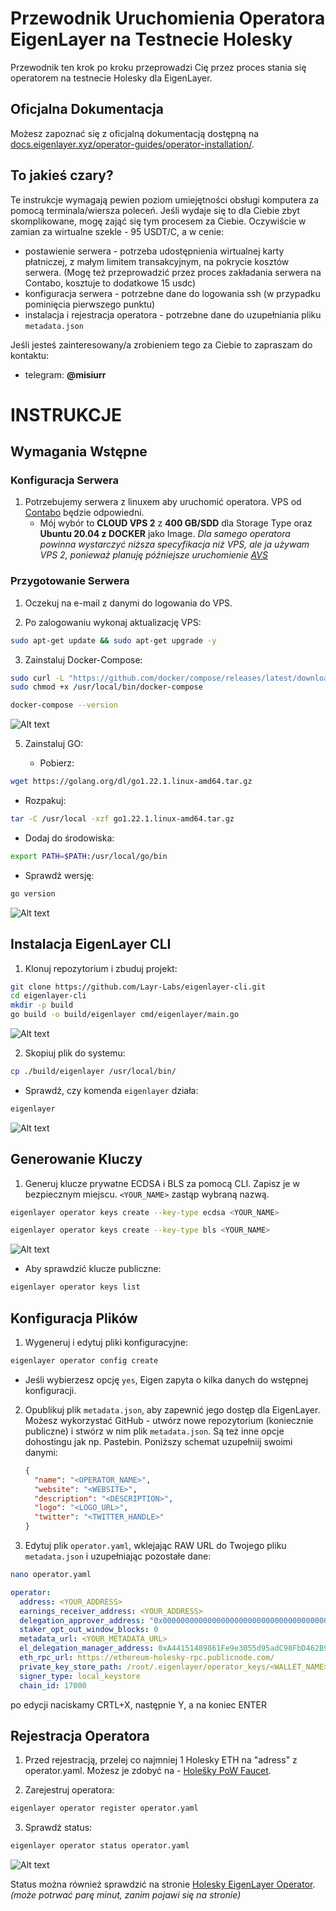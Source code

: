 # Przewodnik Uruchomienia Operatora EigenLayer na Testnecie Holesky

Przewodnik ten krok po kroku przeprowadzi Cię przez proces stania się operatorem na testnecie Holesky dla EigenLayer.

## Oficjalna Dokumentacja

Możesz zapoznać się z oficjalną dokumentacją dostępną na [docs.eigenlayer.xyz/operator-guides/operator-installation/](https://docs.eigenlayer.xyz/operator-guides/operator-installation/).

## To jakieś czary?

Te instrukcje wymagają pewien poziom umiejętności obsługi komputera za pomocą terminala/wiersza poleceń. Jeśli wydaje się to dla Ciebie zbyt skomplikowane, mogę zająć się tym procesem za Ciebie. Oczywiście w zamian za wirtualne szekle - 95 USDT/C, a w cenie:

- postawienie serwera - potrzeba udostępnienia wirtualnej karty płatniczej, z małym limitem transakcyjnym, na pokrycie kosztów serwera. (Mogę też przeprowadzić przez proces zakładania serwera na Contabo, kosztuje to dodatkowe 15 usdc) 
- konfiguracja serwera - potrzebne dane do logowania ssh (w przypadku pominięcia pierwszego punktu)
- instalacja i rejestracja operatora - potrzebne dane do uzupełniania pliku `metadata.json`

Jeśli jesteś zainteresowany/a zrobieniem tego za Ciebie to zapraszam do kontaktu: 
- telegram: **@misiurr**
  
# INSTRUKCJE

## Wymagania Wstępne

### Konfiguracja Serwera

1. Potrzebujemy serwera z linuxem aby uruchomić operatora. VPS od [Contabo](https://contabo.com/en/vps/) będzie odpowiedni.
   - Mój wybór to **CLOUD VPS 2** z **400 GB/SDD** dla Storage Type oraz **Ubuntu 20.04 z DOCKER** jako Image. *Dla samego operatora powinna wystarczyć niższa specyfikacja niż VPS, ale ja używam VPS 2, ponieważ planuję późniejsze uruchomienie [AVS](https://github.com/Layr-Labs/eigenda-operator-setup/blob/master/holesky/README.md)*

### Przygotowanie Serwera

1. Oczekuj na e-mail z danymi do logowania do VPS.

2. Po zalogowaniu wykonaj aktualizację VPS:

```bash
sudo apt-get update && sudo apt-get upgrade -y
```

3. Zainstaluj Docker-Compose:

```bash
sudo curl -L "https://github.com/docker/compose/releases/latest/download/docker-compose-$(uname -s)-$(uname -m)" -o /usr/local/bin/docker-compose
sudo chmod +x /usr/local/bin/docker-compose

docker-compose --version
```
   ![Alt text](imagesh/2.png)


5. Zainstaluj GO:

   - Pobierz:

```bash
wget https://golang.org/dl/go1.22.1.linux-amd64.tar.gz
```

   - Rozpakuj:

```bash
tar -C /usr/local -xzf go1.22.1.linux-amd64.tar.gz
```

   - Dodaj do środowiska:

```bash
export PATH=$PATH:/usr/local/go/bin
```

   - Sprawdź wersję:

```bash
go version
```
   ![Alt text](imagesh/3.png)

## Instalacja EigenLayer CLI

1. Klonuj repozytorium i zbuduj projekt:

```bash
git clone https://github.com/Layr-Labs/eigenlayer-cli.git
cd eigenlayer-cli
mkdir -p build
go build -o build/eigenlayer cmd/eigenlayer/main.go
```
   ![Alt text](images/4.png)


2. Skopiuj plik do systemu:

```bash
cp ./build/eigenlayer /usr/local/bin/
```

   - Sprawdź, czy komenda `eigenlayer` działa:

```bash
eigenlayer
```
   ![Alt text](imagesh/5.png)
   
## Generowanie Kluczy

1. Generuj klucze prywatne ECDSA i BLS za pomocą CLI. Zapisz je w bezpiecznym miejscu. `<YOUR_NAME>` zastąp wybraną nazwą.

```bash
eigenlayer operator keys create --key-type ecdsa <YOUR_NAME>
```


```bash
eigenlayer operator keys create --key-type bls <YOUR_NAME>
```
   ![Alt text](imagesh/6.png)

   - Aby sprawdzić klucze publiczne:

```bash
eigenlayer operator keys list
```

## Konfiguracja Plików

1. Wygeneruj i edytuj pliki konfiguracyjne:
```bash
eigenlayer operator config create
```

   - Jeśli wybierzesz opcję `yes`, Eigen zapyta o kilka danych do wstępnej konfiguracji.

2. Opublikuj plik `metadata.json`, aby zapewnić jego dostęp dla EigenLayer. Możesz wykorzystać GitHub - utwórz nowe repozytorium (koniecznie publiczne) i stwórz w nim plik `metadata.json`. Są też inne opcje dohostingu jak np. Pastebin. Poniższy schemat uzupełniij swoimi danymi:

   ```json
   {
     "name": "<OPERATOR_NAME>",
     "website": "<WEBSITE>",
     "description": "<DESCRIPTION>",
     "logo": "<LOGO_URL>",
     "twitter": "<TWITTER_HANDLE>"
   }
   ```

3. Edytuj plik `operator.yaml`, wklejając RAW URL do Twojego pliku `metadata.json` i uzupełniając pozostałe dane:

```bash
nano operator.yaml
```


   ```yaml
   operator:
     address: <YOUR_ADDRESS>
     earnings_receiver_address: <YOUR_ADDRESS>
     delegation_approver_address: "0x0000000000000000000000000000000000000000"
     staker_opt_out_window_blocks: 0
     metadata_url: <YOUR_METADATA_URL>
     el_delegation_manager_address: 0xA44151489861Fe9e3055d95adC98FbD462B948e7
     eth_rpc_url: https://ethereum-holesky-rpc.publicnode.com/
     private_key_store_path: /root/.eigenlayer/operator_keys/<WALLET_NAME>.ecdsa.key.json
     signer_type: local_keystore
     chain_id: 17000
   ```
   
po edycji naciskamy CRTL+X, następnie Y, a na koniec ENTER

## Rejestracja Operatora

1. Przed rejestracją, przelej co najmniej 1 Holesky ETH na "adress" z operator.yaml. Możesz je zdobyć na - [Holešky PoW Faucet](https://holesky-faucet.pk910.de/).

3. Zarejestruj operatora:

```bash
eigenlayer operator register operator.yaml
```

3. Sprawdź status:

```bash
eigenlayer operator status operator.yaml
```

   ![Alt text](imagesh/7.png)

   Status można również sprawdzić na stronie [Holesky EigenLayer Operator](https://holesky.eigenlayer.xyz/operator). *(może potrwać parę minut, zanim pojawi się na stronie)*

